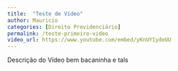 ```yaml
---
title:  "Teste de Vídeo"
author: Mauricio
categories: [Direito Previdenciário]
permalink: /teste-primeiro-video
video_url: https://www.youtube.com/embed/yKnUYIydeUU
---
```


Descrição do Vídeo bem bacaninha e tals
